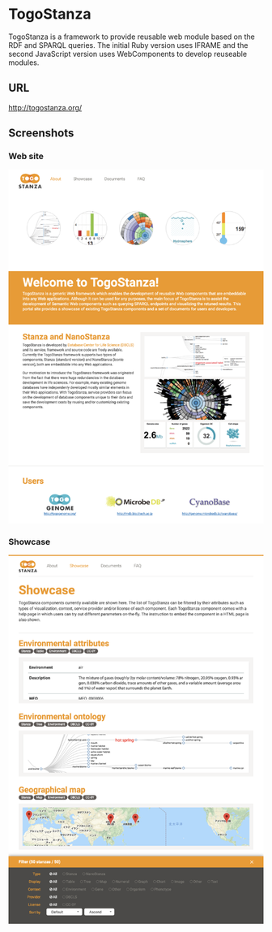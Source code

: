 # TogoStanza

TogoStanza is a framework to provide reusable web module based on the RDF and SPARQL queries. The initial Ruby version uses IFRAME and the second JavaScript version uses WebComponents to develop reuseable modules.

## URL

http://togostanza.org/

## Screenshots

### Web site

![Fig-1](https://raw.githubusercontent.com/dbcls/website/master/services/images/TogoStanza_fig-1.png)

### Showcase

![Fig-2](https://raw.githubusercontent.com/dbcls/website/master/services/images/TogoStanza_fig-2.png)


